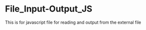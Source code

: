 File_Input-Output_JS
====================

This is for javascript file for reading and output from the external file